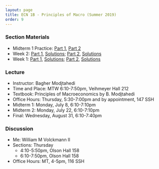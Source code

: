 ```yaml
---
layout: page
title: ECN 1B - Principles of Macro (Summer 2019)
order: 9
---
```


### Section Materials
* Midterm 1 Practice: [Part 1](mt1p_part1.pdf), [Part 2](mt1p_part2.pdf)
* Week 2: [Part 1](week2-part1.pdf), [Solutions](week2-part1-ans.pdf); [Part 2](week2-part2.pdf), [Solutions](week2-part2-ans.pdf)
* Week 1: [Part 1](week1-part1.pdf), [Solutions](week1-part1-ans.pdf); [Part 2](week1-part2.pdf), [Solutions](week1-part2-ans.pdf)


### Lecture
* Instructor: Bagher Modjtahedi
* Time and Place: MTW 6:10-7:50pm, Veihmeyer Hall 212
* Textbook: Principles of Macroeconomics by B. Modjtahedi
* Office Hours: Thursday, 5:30-7:00pm and by appointment, 147 SSH
* Midterm 1: Monday, July 8, 6:10-7:10pm
* Midterm 2: Monday, July 22, 6:10-7:10pm
* Final: Wednesday, August 31, 6:10-7:40pm


### Discussion
* Me: William M Volckmann II
* Sections: Thursday
  * 4:10-5:50pm, Olson Hall 158
  * 6:10-7:50pm, Olson Hall 158
* Office Hours: MT, 4-5pm, 116 SSH
